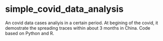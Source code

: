 # simple_covid_data_analysis

An covid data cases analiyis in a certain period. At begining of the covid, it demostrate the spreading traces within about 3 months in China.
Code based on Python and R.
